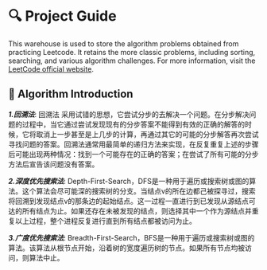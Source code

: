 # :mag: Project Guide

This warehouse is used to store the algorithm problems obtained from practicing Leetcode. It retains the more classic problems, including sorting, searching, and various algorithm challenges. For more information, visit the [LeetCode official website](https://leetcode.cn/problems).  

## :book: Algorithm Introduction

___1.回溯法___: 回溯法 采用试错的思想，它尝试分步的去解决一个问题。在分步解决问题的过程中，当它通过尝试发现现有的分步答案不能得到有效的正确的解答的时候，它将取消上一步甚至是上几步的计算，再通过其它的可能的分步解答再次尝试寻找问题的答案。回溯法通常用最简单的递归方法来实现，在反复重复上述的步骤后可能出现两种情况：找到一个可能存在的正确的答案；在尝试了所有可能的分步方法后宣告该问题没有答案。

___2.深度优先搜索法___: Depth-First-Search，DFS是一种用于遍历或搜索树或图的算法。这个算法会尽可能深的搜索树的分支。当结点v的所在边都己被探寻过，搜索将回溯到发现结点v的那条边的起始结点。这一过程一直进行到已发现从源结点可达的所有结点为止。如果还存在未被发现的结点，则选择其中一个作为源结点并重复以上过程，整个进程反复进行直到所有结点都被访问为止。  

___3.广度优先搜索法___: Breadth-First-Search，BFS是一种用于遍历或搜索树或图的算法。该算法从根节点开始，沿着树的宽度遍历树的节点。如果所有节点均被访问，则算法中止。
